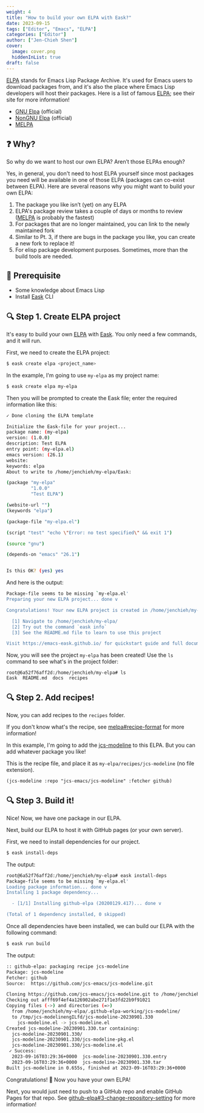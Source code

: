```yaml
---
weight: 4
title: "How to build your own ELPA with Eask?"
date: 2023-09-15
tags: ["Editor", "Emacs", "ELPA"]
categories: ["Editor"]
author: ["Jen-Chieh Shen"]
cover:
  image: cover.png
  hiddenInList: true
draft: false
---
```


[ELPA][] stands for Emacs Lisp Package Archive. It's used for Emacs users
to download packages from, and it's also the place where Emacs Lisp developers
will host their packages. Here is a list of famous [ELPA][]; see their site
for more information!

- [GNU Elpa][] (official)
- [NonGNU Elpa][] (official)
- [MELPA][]

## ❓ Why?

So why do we want to host our own ELPA? Aren’t those ELPAs enough?

Yes, in general, you don't need to host ELPA yourself since most packages
you need will be available in one of those ELPA (packages can co-exist
between ELPA). Here are several reasons why you might want to build
your own ELPA:

1. The package you like isn’t (yet) on any ELPA
2. ELPA's package review takes a couple of days or months to review ([MELPA][] is probably the fastest)
3. For packages that are no longer maintained, you can link to the newly maintained fork
4. Similar to Pt. 3, if there are bugs in the package you like, you can create a new fork to replace it!
5. For elisp package development purposes. Sometimes, more than the build tools are needed.

<!-- more -->

## 📝 Prerequisite

- Some knowledge about Emacs Lisp
- Install [Eask][] CLI

## 🔍 Step 1. Create ELPA project

It's easy to build your own [ELPA][] with [Eask][]. You only need a few commands,
and it will run.

First, we need to create the ELPA project:

```sh
$ eask create elpa <project_name>
```

In the example, I'm going to use `my-elpa` as my project name:

```sh
$ eask create elpa my-elpa
```

Then you will be prompted to create the Eask file; enter the required
information like this:

```sh
✓ Done cloning the ELPA template

Initialize the Eask-file for your project...
package name: (my-elpa)
version: (1.0.0)
description: Test ELPA
entry point: (my-elpa.el)
emacs version: (26.1)
website:
keywords: elpa
About to write to /home/jenchieh/my-elpa/Eask:

(package "my-elpa"
         "1.0.0"
         "Test ELPA")

(website-url "")
(keywords "elpa")

(package-file "my-elpa.el")

(script "test" "echo \"Error: no test specified\" && exit 1")

(source "gnu")

(depends-on "emacs" "26.1")


Is this OK? (yes) yes
```

And here is the output:

```sh
Package-file seems to be missing `my-elpa.el'
Preparing your new ELPA project... done v

Congratulations! Your new ELPA project is created in /home/jenchieh/my-elpa/

  [1] Navigate to /home/jenchieh/my-elpa/
  [2] Try out the command `eask info`
  [3] See the README.md file to learn to use this project

Visit https://emacs-eask.github.io/ for quickstart guide and full documentation.
```

Now, you will see the project `my-elpa` has been created! Use the `ls` command to see
what's in the project folder:

```
root@6a52f76aff2d:/home/jenchieh/my-elpa# ls
Eask  README.md  docs  recipes
```

## 🔍 Step 2. Add recipes!

Now, you can add recipes to the `recipes` folder.

If you don't know what's the recipe, see [melpa#recipe-format](https://github.com/melpa/melpa#recipe-format)
for more information!

In this example, I'm going to add the [jcs-modeline][] to this ELPA. But you can add
whatever package you like!

This is the recipe file, and place it as `my-elpa/recipes/jcs-modeline` (no file extension).

```elisp
(jcs-modeline :repo "jcs-emacs/jcs-modeline" :fetcher github)
```

## 🔍 Step 3. Build it!

Nice! Now, we have one package in our ELPA.

Next, build our ELPA to host it with GitHub pages (or your own server).

First, we need to install dependencies for our project.

```sh
$ eask install-deps
```

The output:

```sh
root@6a52f76aff2d:/home/jenchieh/my-elpa# eask install-deps
Package-file seems to be missing `my-elpa.el'
Loading package information... done v
Installing 1 package dependency...

  - [1/1] Installing github-elpa (20200129.417)... done v

(Total of 1 dependency installed, 0 skipped)
```

Once all dependencies have been installed, we can build our ELPA with the
following command:

```sh
$ eask run build
```

The output:

```sh
:: github-elpa: packaging recipe jcs-modeline
Package: jcs-modeline
Fetcher: github
Source:  https://github.com/jcs-emacs/jcs-modeline.git

Cloning https://github.com/jcs-emacs/jcs-modeline.git to /home/jenchieh/my-elpa/.github-elpa-working/jcs-modeline/
Checking out afff69f4ef4a126902abe271f1e3fd22b9f91021
Copying files (->) and directories (=>)
  from /home/jenchieh/my-elpa/.github-elpa-working/jcs-modeline/
  to /tmp/jcs-modelinengILfd/jcs-modeline-20230901.330
    jcs-modeline.el -> jcs-modeline.el
Created jcs-modeline-20230901.330.tar containing:
  jcs-modeline-20230901.330/
  jcs-modeline-20230901.330/jcs-modeline-pkg.el
  jcs-modeline-20230901.330/jcs-modeline.el
 ✓ Success:
  2023-09-16T03:29:36+0000  jcs-modeline-20230901.330.entry
  2023-09-16T03:29:36+0000  jcs-modeline-20230901.330.tar
Built jcs-modeline in 0.655s, finished at 2023-09-16T03:29:36+0000
```

Congratulations! 🎉 Now you have your own ELPA!

Next, you would just need to push to a GitHub repo and enable GitHub Pages
for that repo. See [github-elpa#3-change-repository-setting](https://github.com/10sr/github-elpa#3-change-repository-setting)
for more information!


[ELPA]: https://www.emacswiki.org/emacs/ELPA

[GNU Elpa]: https://elpa.gnu.org/
[NonGNU Elpa]: https://elpa.nongnu.org/
[MELPA]: https://melpa.org/#/

[Eask]: https://emacs-eask.github.io/

[jcs-modeline]: https://github.com/jcs-emacs/jcs-modeline
